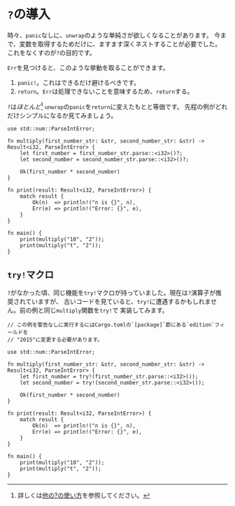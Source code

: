 # `?`の導入

時々、`panic`なしに、`unwrap`のような単純さが欲しくなることがあります。
今まで、変数を取得するためだけに、ますます深くネストすることが必要でした。
これをなくすのが`?`の目的です。

`Err`を見つけると、このような挙動を取ることができます。

1. `panic!`。これはできるだけ避けるべきです。
2. `return`。`Err`は処理できないことを意味するため、`return`する。

`?`は*ほとんど*[^†] `unwrap`の`panic`を`return`に変えたもとと等価です。
先程の例がどれだけシンプルになるか見てみましょう。

```rust,editable
use std::num::ParseIntError;

fn multiply(first_number_str: &str, second_number_str: &str) -> Result<i32, ParseIntError> {
    let first_number = first_number_str.parse::<i32>()?;
    let second_number = second_number_str.parse::<i32>()?;

    Ok(first_number * second_number)
}

fn print(result: Result<i32, ParseIntError>) {
    match result {
        Ok(n)  => println!("n is {}", n),
        Err(e) => println!("Error: {}", e),
    }
}

fn main() {
    print(multiply("10", "2"));
    print(multiply("t", "2"));
}
```

## `try!`マクロ

`?`がなかった頃、同じ機能を`try!`マクロが持っていました。現在は`?`演算子が推奨されていますが、
古いコードを見ていると、`try!`に遭遇するかもしれません。前の例と同じ`multiply`関数を`try!`で
実装してみます。

```rust,editable
// この例を警告なしに実行するにはCargo.tomlの`[package]`節にある`edition`フィールドを
// "2015"に変更する必要があります。

use std::num::ParseIntError;

fn multiply(first_number_str: &str, second_number_str: &str) -> Result<i32, ParseIntError> {
    let first_number = try!(first_number_str.parse::<i32>());
    let second_number = try!(second_number_str.parse::<i32>());

    Ok(first_number * second_number)
}

fn print(result: Result<i32, ParseIntError>) {
    match result {
        Ok(n)  => println!("n is {}", n),
        Err(e) => println!("Error: {}", e),
    }
}

fn main() {
    print(multiply("10", "2"));
    print(multiply("t", "2"));
}
```


[^†]: 詳しくは[他の?の使い方][re_enter_?]を参照してください。

[re_enter_?]: ../multiple_error_types/reenter_question_mark.md
